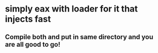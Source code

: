 # simply **eax** with loader for it that injects fast
## Compile both and put in same directory and you are all good to go!
